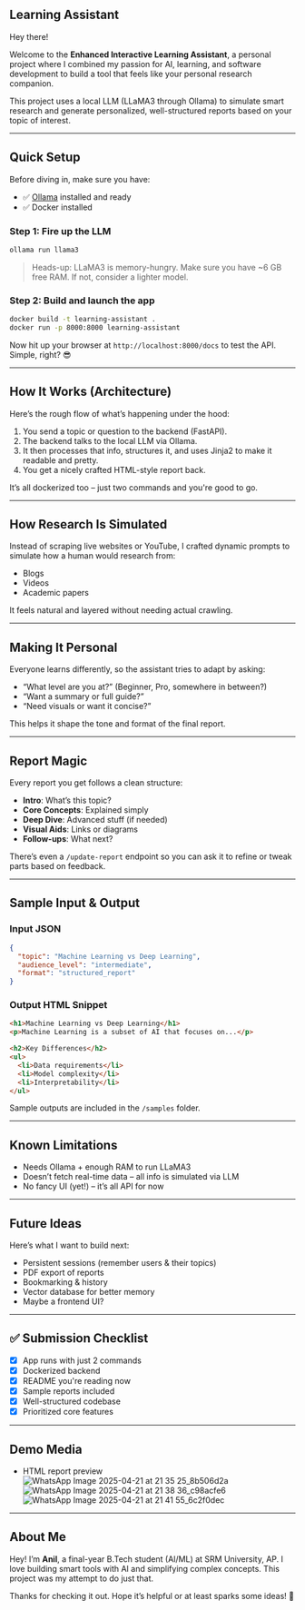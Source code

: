 ## Learning Assistant 

Hey there! 

Welcome to the **Enhanced Interactive Learning Assistant**, a personal project where I combined my passion for AI, learning, and software development to build a tool that feels like your personal research companion.

This project uses a local LLM (LLaMA3 through Ollama) to simulate smart research and generate personalized, well-structured reports based on your topic of interest.

---

##  Quick Setup

Before diving in, make sure you have:

- ✅ [Ollama](https://ollama.com) installed and ready
- ✅ Docker installed

### Step 1: Fire up the LLM

```bash
ollama run llama3
```

>  Heads-up: LLaMA3 is memory-hungry. Make sure you have ~6 GB free RAM. If not, consider a lighter model.

### Step 2: Build and launch the app

```bash
docker build -t learning-assistant .
docker run -p 8000:8000 learning-assistant
```

Now hit up your browser at `http://localhost:8000/docs` to test the API. Simple, right? 😎

---

##  How It Works (Architecture)

Here’s the rough flow of what’s happening under the hood:

1. You send a topic or question to the backend (FastAPI).
2. The backend talks to the local LLM via Ollama.
3. It then processes that info, structures it, and uses Jinja2 to make it readable and pretty.
4. You get a nicely crafted HTML-style report back.

It’s all dockerized too – just two commands and you're good to go.

---

##  How Research Is Simulated

Instead of scraping live websites or YouTube, I crafted dynamic prompts to simulate how a human would research from:

- Blogs
- Videos
- Academic papers

It feels natural and layered without needing actual crawling.

---

##  Making It Personal

Everyone learns differently, so the assistant tries to adapt by asking:

- “What level are you at?” (Beginner, Pro, somewhere in between?)
- “Want a summary or full guide?”
- “Need visuals or want it concise?”

This helps it shape the tone and format of the final report.

---

##  Report Magic

Every report you get follows a clean structure:

- **Intro**: What’s this topic?
- **Core Concepts**: Explained simply
- **Deep Dive**: Advanced stuff (if needed)
- **Visual Aids**: Links or diagrams
- **Follow-ups**: What next?

There’s even a `/update-report` endpoint so you can ask it to refine or tweak parts based on feedback.

---

##  Sample Input & Output

### Input JSON

```json
{
  "topic": "Machine Learning vs Deep Learning",
  "audience_level": "intermediate",
  "format": "structured_report"
}
```

### Output HTML Snippet

```html
<h1>Machine Learning vs Deep Learning</h1>
<p>Machine Learning is a subset of AI that focuses on...</p>

<h2>Key Differences</h2>
<ul>
  <li>Data requirements</li>
  <li>Model complexity</li>
  <li>Interpretability</li>
</ul>
```

Sample outputs are included in the `/samples` folder.

---

##  Known Limitations

- Needs Ollama + enough RAM to run LLaMA3
- Doesn’t fetch real-time data – all info is simulated via LLM
- No fancy UI (yet!) – it’s all API for now

---

##  Future Ideas

Here’s what I want to build next:

- Persistent sessions (remember users & their topics)
- PDF export of reports
- Bookmarking & history
- Vector database for better memory
- Maybe a frontend UI?

---

## ✅ Submission Checklist

- [x] App runs with just 2 commands
- [x] Dockerized backend
- [x] README you're reading now 
- [x] Sample reports included
- [x] Well-structured codebase
- [x] Prioritized core features

---

## Demo Media

- HTML report preview
  ![WhatsApp Image 2025-04-21 at 21 35 25_8b506d2a](https://github.com/user-attachments/assets/ac603c74-4746-47a1-9c7f-8fc112417f3f)
  ![WhatsApp Image 2025-04-21 at 21 38 36_c98acfe6](https://github.com/user-attachments/assets/85aecc2b-5539-4c7e-9544-6088f158ba11)
  ![WhatsApp Image 2025-04-21 at 21 41 55_6c2f0dec](https://github.com/user-attachments/assets/baf1147a-e1a0-47aa-b3f0-f6cf63d553f5)
---

##  About Me

Hey! I’m **Anil**, a final-year B.Tech student (AI/ML) at SRM University, AP. I love building smart tools with AI and simplifying complex concepts. This project was my attempt to do just that.

Thanks for checking it out. Hope it’s helpful or at least sparks some ideas! 🙌


